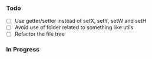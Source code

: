 ### Todo

- [ ] Use getter/setter instead of setX, setY, setW and setH
- [ ] Avoid use of folder related to something like utils
- [ ] Refactor the file tree

### In Progress

